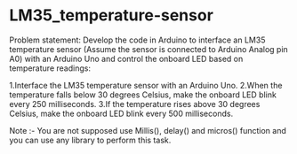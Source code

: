 # LM35_temperature-sensor
Problem statement: Develop the code in Arduino to interface an LM35 temperature sensor (Assume the sensor is connected to Arduino Analog pin A0) with an Arduino Uno and control the onboard LED based on temperature readings: 

1.Interface the LM35 temperature sensor with an Arduino Uno. 
2.When the temperature falls below 30 degrees Celsius, make the onboard LED blink every 250 milliseconds.
3.If the temperature rises above 30 degrees Celsius, make the onboard LED blink every 500 milliseconds.

Note :-  You are not supposed use Millis(), delay() and micros() function and you can use any library to perform this task.
